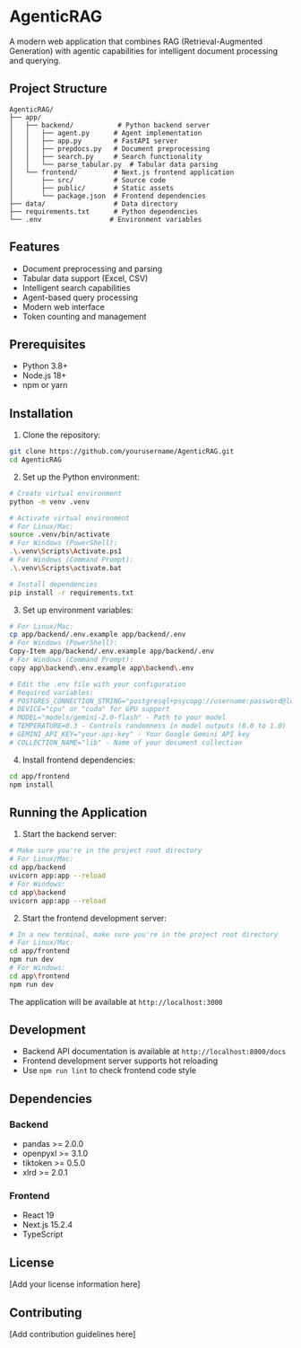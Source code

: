 # AgenticRAG

A modern web application that combines RAG (Retrieval-Augmented Generation) with agentic capabilities for intelligent document processing and querying.

## Project Structure

```
AgenticRAG/
├── app/
│   ├── backend/           # Python backend server
│   │   ├── agent.py      # Agent implementation
│   │   ├── app.py        # FastAPI server
│   │   ├── prepdocs.py   # Document preprocessing
│   │   ├── search.py     # Search functionality
│   │   └── parse_tabular.py  # Tabular data parsing
│   └── frontend/         # Next.js frontend application
│       ├── src/          # Source code
│       ├── public/       # Static assets
│       └── package.json  # Frontend dependencies
├── data/                 # Data directory
├── requirements.txt      # Python dependencies
└── .env                 # Environment variables
```

## Features

- Document preprocessing and parsing
- Tabular data support (Excel, CSV)
- Intelligent search capabilities
- Agent-based query processing
- Modern web interface
- Token counting and management

## Prerequisites

- Python 3.8+
- Node.js 18+
- npm or yarn

## Installation

1. Clone the repository:
```bash
git clone https://github.com/yourusername/AgenticRAG.git
cd AgenticRAG
```

2. Set up the Python environment:
```bash
# Create virtual environment
python -m venv .venv

# Activate virtual environment
# For Linux/Mac:
source .venv/bin/activate
# For Windows (PowerShell):
.\.venv\Scripts\Activate.ps1
# For Windows (Command Prompt):
.\.venv\Scripts\activate.bat

# Install dependencies
pip install -r requirements.txt
```

3. Set up environment variables:
```bash
# For Linux/Mac:
cp app/backend/.env.example app/backend/.env
# For Windows (PowerShell):
Copy-Item app/backend/.env.example app/backend/.env
# For Windows (Command Prompt):
copy app\backend\.env.example app\backend\.env

# Edit the .env file with your configuration
# Required variables:
# POSTGRES_CONNECTION_STRING="postgresql+psycopg://username:password@localhost:port/database"
# DEVICE="cpu" or "cuda" for GPU support
# MODEL="models/gemini-2.0-flash" - Path to your model
# TEMPERATURE=0.3 - Controls randomness in model outputs (0.0 to 1.0)
# GEMINI_API_KEY="your-api-key" - Your Google Gemini API key
# COLLECTION_NAME="lib" - Name of your document collection
```

4. Install frontend dependencies:
```bash
cd app/frontend
npm install
```

## Running the Application

1. Start the backend server:
```bash
# Make sure you're in the project root directory
# For Linux/Mac:
cd app/backend
uvicorn app:app --reload
# For Windows:
cd app\backend
uvicorn app:app --reload
```

2. Start the frontend development server:
```bash
# In a new terminal, make sure you're in the project root directory
# For Linux/Mac:
cd app/frontend
npm run dev
# For Windows:
cd app\frontend
npm run dev
```

The application will be available at `http://localhost:3000`

## Development

- Backend API documentation is available at `http://localhost:8000/docs`
- Frontend development server supports hot reloading
- Use `npm run lint` to check frontend code style

## Dependencies

### Backend
- pandas >= 2.0.0
- openpyxl >= 3.1.0
- tiktoken >= 0.5.0
- xlrd >= 2.0.1

### Frontend
- React 19
- Next.js 15.2.4
- TypeScript

## License

[Add your license information here]

## Contributing

[Add contribution guidelines here]
